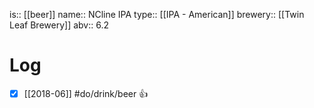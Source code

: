 is:: [[beer]]
name:: NCline IPA
type:: [[IPA - American]]
brewery:: [[Twin Leaf Brewery]]
abv:: 6.2

# Log
- [x] [[2018-06]] #do/drink/beer 👍
